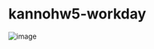 # kannohw5-workday

![image](https://user-images.githubusercontent.com/101083492/185504571-74188c4c-c09b-4afb-90e4-97ce192b805c.png)
